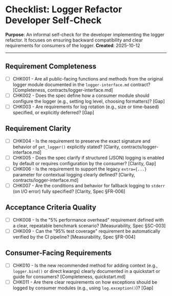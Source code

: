 # Checklist: Logger Refactor Developer Self-Check

**Purpose**: An informal self-check for the developer implementing the logger refactor. It focuses on ensuring backward compatibility and clear requirements for consumers of the logger.
**Created**: 2025-10-12

---

## Requirement Completeness

- [ ] CHK001 - Are all public-facing functions and methods from the original logger module documented in the `logger-interface.md` contract? [Completeness, contracts/logger-interface.md]
- [ ] CHK002 - Does the spec define how a consumer module should configure the logger (e.g., setting log level, choosing formatters)? [Gap]
- [ ] CHK003 - Are requirements for log rotation (e.g., size or time-based) specified, or explicitly deferred? [Gap]

## Requirement Clarity

- [ ] CHK004 - Is the requirement to preserve the exact signature and behavior of `get_logger()` explicitly stated? [Clarity, contracts/logger-interface.md]
- [ ] CHK005 - Does the spec clarify if structured (JSON) logging is enabled by default or requires configuration by the consumer? [Clarity, Gap]
- [ ] CHK006 - Is the requirement to support the legacy `extra={...}` parameter for contextual logging clearly defined? [Clarity, contracts/logger-interface.md]
- [ ] CHK007 - Are the conditions and behavior for fallback logging to `stderr` (on I/O error) fully specified? [Clarity, Spec §FR-006]

## Acceptance Criteria Quality

- [ ] CHK008 - Is the "5% performance overhead" requirement defined with a clear, repeatable benchmark scenario? [Measurability, Spec §SC-003]
- [ ] CHK009 - Can the "95% test coverage" requirement be automatically verified by the CI pipeline? [Measurability, Spec §FR-004]

## Consumer-Facing Requirements

- [ ] CHK010 - Is the new recommended method for adding context (e.g., `logger.bind()` or direct kwargs) clearly documented in a quickstart or guide for consumers? [Completeness, quickstart.md]
- [ ] CHK011 - Are there clear requirements on how exceptions should be logged by consumer modules (e.g., using `log.exception()`)? [Gap]
